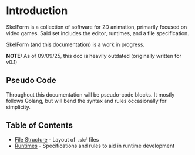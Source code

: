 # Introduction

SkelForm is a collection of software for 2D animation, primarily focused on
video games. Said set includes the editor, runtimes, and a file specification.

SkelForm (and this documentation) is a work in progress.

**NOTE:** As of 09/09/25, this doc is heavily outdated (originally written for
v0.1)

## Pseudo Code

Throughout this documentation will be pseudo-code blocks. It mostly follows
Golang, but will bend the syntax and rules occasionally for simplicity.

## Table of Contents

- [File Structure](./file_specs.md) - Layout of `.skf` files
- [Runtimes](./runtime_spec.md) - Specifications and rules to aid in runtime
  development
